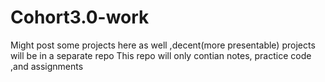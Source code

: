 # Cohort3.0-work

Might post some projects here as well ,decent(more presentable)  projects will be in a separate repo 
This repo will only contian notes, practice code ,and assignments 
